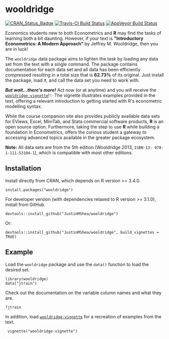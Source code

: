 # wooldridge 

[![CRAN\_Status\_Badge](http://www.r-pkg.org/badges/version/wooldridge)](https://cran.r-project.org/package=wooldridge) [![Travis-CI Build Status](https://travis-ci.org/JustinMShea/wooldridge.svg?branch=master)](https://travis-ci.org/JustinMShea/wooldridge) [![AppVeyor Build Status](https://ci.appveyor.com/api/projects/status/github/JustinMShea/wooldRidge?branch=master&svg=true)](https://ci.appveyor.com/project/JustinMShea/wooldRidge)


Economics students new to both Econometrics and **R** may find the tasks of learning both a bit daunting. However, if your text is **"Introductory Econometrics: A Modern Approach"** by Jeffrey M. Wooldridge, then you are in luck! 

The `wooldridge` data package aims to lighten the task by loading any data set from the text with a single command. The package contains documentation for each data set and all data has been efficiently compressed resulting in a total size that is **62.73%** of its original. Just install the package, load it, and call the data set you need to work with.

_**But wait...there's more!**_ Act now (or at anytime) and you will receive the  [`wooldridge-vignette`](https://github.com/JustinMShea/wooldridge/tree/master/vignettes/wooldridge-vignette.pdf)!:sparkles: The vignette illustrates examples provided in the text, offering a relevant introduction to getting started with R's econometric modelling syntax.

While the course companion site also provides publicly available data sets for EViews, Excel, MiniTab, and Stata commercial software products, **R** is an open source option. Furthermore, taking the step to use **R** while building a foundation in Econometrics, offers the curious student a gateway to accessing advanced topics available in the greater package ecosystem.

**Note:** All data sets are from the 5th edition (Wooldridge 2013, `ISBN-13: 978-1-111-53104-1`), which is compatible with most other editions.


## Installation

Install directly from CRAN, which depends on R version >= 3.4.0.

```{r}
install.packages("wooldridge")
```

For developer version (with dependencies relaxed to R version >= 3.1.0),
install from GitHub.

```{r}
devtools::install_github("JustinMShea/wooldridge")
```

Or:

```{r}
devtools::install_github("JustinMShea/wooldridge", build_vignettes = TRUE)
```


## Example

Load the `wooldridge` package and use the `data()` function to load the desired set.
```{r}
library(wooldridge)
data("jtrain")
```

Check out the documentation on the variable column names and what they are.
```{r}
?jtrain
```

In addition, load [`wooldridge-vignette`](https://github.com/JustinMShea/wooldridge/tree/master/vignettes/wooldridge-vignette.pdf) for a recreation of examples from the text.

```{r}
 vignette("wooldridge-vignette")
```

